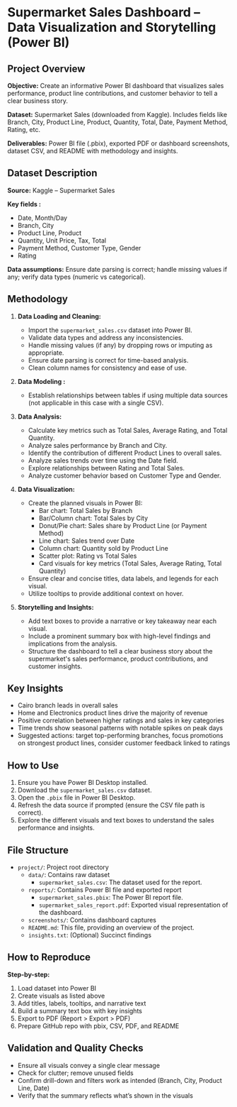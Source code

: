 # Supermarket Sales Dashboard – Data Visualization and Storytelling (Power BI)

## Project Overview

**Objective:** Create an informative Power BI dashboard that visualizes sales performance, product line contributions, and customer behavior to tell a clear business story.

**Dataset:** Supermarket Sales (downloaded from Kaggle). Includes fields like Branch, City, Product Line, Product, Quantity, Total, Date, Payment Method, Rating, etc.

**Deliverables:** Power BI file (.pbix), exported PDF or dashboard screenshots, dataset CSV, and README with methodology and insights.

## Dataset Description

**Source:** Kaggle – Supermarket Sales

**Key fields :**

*   Date, Month/Day
*   Branch, City
*   Product Line, Product
*   Quantity, Unit Price, Tax, Total
*   Payment Method, Customer Type, Gender
*   Rating

**Data assumptions:** Ensure date parsing is correct; handle missing values if any; verify data types (numeric vs categorical).

## Methodology

1.  **Data Loading and Cleaning:**
    *   Import the `supermarket_sales.csv` dataset into Power BI.
    *   Validate data types and address any inconsistencies.
    *   Handle missing values (if any) by dropping rows or imputing as appropriate.
    *   Ensure date parsing is correct for time-based analysis.
    *   Clean column names for consistency and ease of use.

2.  **Data Modeling :**
    *   Establish relationships between tables if using multiple data sources (not applicable in this case with a single CSV).

3.  **Data Analysis:**
    *   Calculate key metrics such as Total Sales, Average Rating, and Total Quantity.
    *   Analyze sales performance by Branch and City.
    *   Identify the contribution of different Product Lines to overall sales.
    *   Analyze sales trends over time using the Date field.
    *   Explore relationships between Rating and Total Sales.
    *   Analyze customer behavior based on Customer Type and Gender.

4.  **Data Visualization:**
    *   Create the planned visuals in Power BI:
        *   Bar chart: Total Sales by Branch
        *   Bar/Column chart: Total Sales by City
        *   Donut/Pie chart: Sales share by Product Line (or Payment Method)
        *   Line chart: Sales trend over Date
        *   Column chart: Quantity sold by Product Line
        *   Scatter plot: Rating vs Total Sales
        *   Card visuals for key metrics (Total Sales, Average Rating, Total Quantity)
    *   Ensure clear and concise titles, data labels, and legends for each visual.
    *   Utilize tooltips to provide additional context on hover.

5.  **Storytelling and Insights:**
    *   Add text boxes to provide a narrative or key takeaway near each visual.
    *   Include a prominent summary box with high-level findings and implications from the analysis.
    *   Structure the dashboard to tell a clear business story about the supermarket's sales performance, product contributions, and customer insights.

## Key Insights 

*   Cairo branch leads in overall sales
*   Home and Electronics product lines drive the majority of revenue
*   Positive correlation between higher ratings and sales in key categories
*   Time trends show seasonal patterns with notable spikes on peak days
*   Suggested actions: target top-performing branches, focus promotions on strongest product lines, consider customer feedback linked to ratings

## How to Use

1.  Ensure you have Power BI Desktop installed.
2.  Download the `supermarket_sales.csv` dataset.
3.  Open the `.pbix` file in Power BI Desktop.
4.  Refresh the data source if prompted (ensure the CSV file path is correct).
5.  Explore the different visuals and text boxes to understand the sales performance and insights.

## File Structure

*   `project/`: Project root directory
    *   `data/`: Contains raw dataset
        *   `supermarket_sales.csv`: The dataset used for the report.
    *   `reports/`: Contains Power BI file and exported report
        *   `supermarket_sales.pbix`: The Power BI report file.
        *   `supermarket_sales_report.pdf`: Exported visual representation of the dashboard.
    *   `screenshots/`: Contains dashboard captures
    *   `README.md`: This file, providing an overview of the project.
    *   `insights.txt`: (Optional) Succinct findings

## How to Reproduce

**Step-by-step:**

1.  Load dataset into Power BI
2.  Create visuals as listed above
3.  Add titles, labels, tooltips, and narrative text
4.  Build a summary text box with key insights
5.  Export to PDF (Report > Export > PDF)
6.  Prepare GitHub repo with pbix, CSV, PDF, and README

## Validation and Quality Checks

*   Ensure all visuals convey a single clear message
*   Check for clutter; remove unused fields
*   Confirm drill-down and filters work as intended (Branch, City, Product Line, Date)
*   Verify that the summary reflects what’s shown in the visuals
